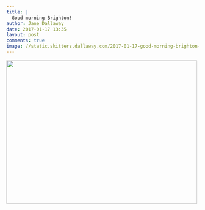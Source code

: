 ```yaml
---
title: |
  Good morning Brighton!
author: Jane Dallaway
date: 2017-01-17 13:35
layout: post
comments: true
image: //static.skitters.dallaway.com/2017-01-17-good-morning-brighton-thumb-IMG_9696.JPG
---
```


<div>
        <a href="//static.skitters.dallaway.com/2017-01-17-good-morning-brighton-fullsize-IMG_9696.JPG">
          <img src="//static.skitters.dallaway.com/2017-01-17-good-morning-brighton-thumb-IMG_9696.JPG" width="500" height="375"/>
        </a>
      </div>


  
      